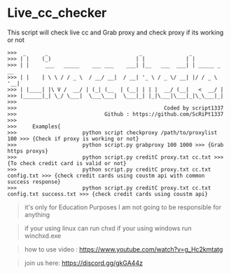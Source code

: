 # Live_cc_checker
This script will check live cc and Grab proxy and check proxy if its working or not
```
>>>  _      _                             _               _             
>>> | |    (_)                           | |             | |            
>>> | |     ___   _____    ___ ___    ___| |__   ___  ___| | _____ _ __ 
>>> | |    | \ \ / / _ \  / __/ __|  / __| '_ \ / _ \/ __| |/ / _ \ '__|
>>> | |____| |\ V /  __/ | (_| (__  | (__| | | |  __/ (__|   <  __/ |   
>>> |______|_| \_/ \___|  \___\___|  \___|_| |_|\___|\___|_|\_\___|_|   
>>>                                                                                  
>>>                                               Coded by script1337
>>>                            Github : https://github.com/ScRiPt1337
>>>         
>>>     Examples{
>>>                     python script checkproxy /path/to/proxylist 100 >>> {Check if proxy is working or not}
>>>                     python script.py grabproxy 100 1000 >>> {Grab https proxys}
>>>                     python script.py creditC proxy.txt cc.txt >>> {To check credit card is valid or not}
>>>                     python script.py creditC proxy.txt cc.txt config.txt >>> {check credit cards using coustm api with common success response}
>>>                     python script.py creditC proxy.txt cc.txt config.txt success.txt >>> {check credit cards using coustm api}
```
> it's only for Education Purposes
> I am not going to be responsible for anything

> if your using linux can run chxd
> if your using windows run winchxd.exe

> how to use video : https://www.youtube.com/watch?v=g_Hc2kmtatg

> join us here: https://discord.gg/gkGA44z
